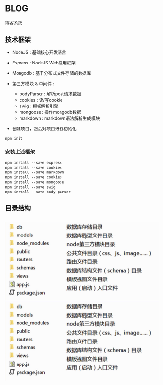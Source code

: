 # BLOG
博客系统

## 技术框架
- NodeJS : 基础核心开发语言
- Express : NodeJS Web应用框架 
- Mongodb : 基于分布式文件存储的数据库  
- 第三方模块 & 中间件 : 
  - bodyParser : 解析post请求数据
  - cookies : 读/写cookie
  - swig : 模板解析引擎
  - mongoose : 操作mongodb数据
  - markdown : markdown语法解析生成模块
  
- 创建项目，然后对项目进行初始化
```
npm init
```
### 安装上述框架
```
npm install --save express
npm install --save cookies
npm install --save markdown
npm install --save cookies
npm install --save mongoose
npm install --save swig
npm install --save body-parser
```

## 目录结构
```

```
![image](https://github.com/findTheW/Photo/blob/master/Snipaste_2018-10-16_23-01-54.png?raw=true)
![image](https://github.com/findTheW/Photo/blob/master/Snipaste_2018-10-16_23-01-54.png)
